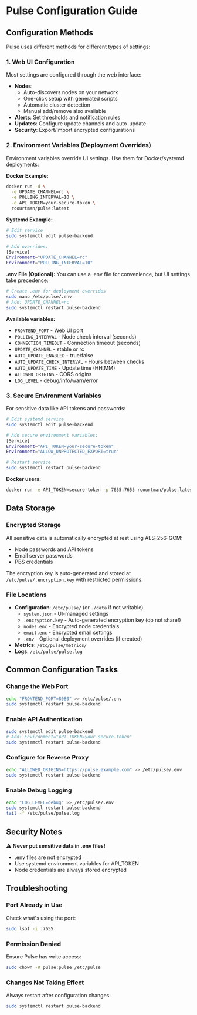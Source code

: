 # Pulse Configuration Guide

## Configuration Methods

Pulse uses different methods for different types of settings:

### 1. Web UI Configuration
Most settings are configured through the web interface:
- **Nodes**: 
  - Auto-discovers nodes on your network
  - One-click setup with generated scripts
  - Automatic cluster detection
  - Manual add/remove also available
- **Alerts**: Set thresholds and notification rules  
- **Updates**: Configure update channels and auto-update
- **Security**: Export/import encrypted configurations

### 2. Environment Variables (Deployment Overrides)
Environment variables override UI settings. Use them for Docker/systemd deployments:

**Docker Example:**
```bash
docker run -d \
  -e UPDATE_CHANNEL=rc \
  -e POLLING_INTERVAL=10 \
  -e API_TOKEN=your-secure-token \
  rcourtman/pulse:latest
```

**Systemd Example:**
```bash
# Edit service
sudo systemctl edit pulse-backend

# Add overrides:
[Service]
Environment="UPDATE_CHANNEL=rc"
Environment="POLLING_INTERVAL=10"
```

**.env File (Optional):**
You can use a .env file for convenience, but UI settings take precedence:
```bash
# Create .env for deployment overrides
sudo nano /etc/pulse/.env
# Add: UPDATE_CHANNEL=rc
sudo systemctl restart pulse-backend
```

**Available variables:**
- `FRONTEND_PORT` - Web UI port
- `POLLING_INTERVAL` - Node check interval (seconds)
- `CONNECTION_TIMEOUT` - Connection timeout (seconds)
- `UPDATE_CHANNEL` - stable or rc
- `AUTO_UPDATE_ENABLED` - true/false
- `AUTO_UPDATE_CHECK_INTERVAL` - Hours between checks
- `AUTO_UPDATE_TIME` - Update time (HH:MM)
- `ALLOWED_ORIGINS` - CORS origins
- `LOG_LEVEL` - debug/info/warn/error

### 3. Secure Environment Variables
For sensitive data like API tokens and passwords:

```bash
# Edit systemd service
sudo systemctl edit pulse-backend

# Add secure environment variables:
[Service]
Environment="API_TOKEN=your-secure-token"
Environment="ALLOW_UNPROTECTED_EXPORT=true"

# Restart service
sudo systemctl restart pulse-backend
```

**Docker users:**
```bash
docker run -e API_TOKEN=secure-token -p 7655:7655 rcourtman/pulse:latest
```

## Data Storage

### Encrypted Storage
All sensitive data is automatically encrypted at rest using AES-256-GCM:
- Node passwords and API tokens
- Email server passwords  
- PBS credentials

The encryption key is auto-generated and stored at `/etc/pulse/.encryption.key` with restricted permissions.

### File Locations
- **Configuration**: `/etc/pulse/` (or `./data` if not writable)
  - `system.json` - UI-managed settings
  - `.encryption.key` - Auto-generated encryption key (do not share!)
  - `nodes.enc` - Encrypted node credentials
  - `email.enc` - Encrypted email settings
  - `.env` - Optional deployment overrides (if created)
- **Metrics**: `/etc/pulse/metrics/`
- **Logs**: `/etc/pulse/pulse.log`

## Common Configuration Tasks

### Change the Web Port
```bash
echo "FRONTEND_PORT=8080" >> /etc/pulse/.env
sudo systemctl restart pulse-backend
```

### Enable API Authentication
```bash
sudo systemctl edit pulse-backend
# Add: Environment="API_TOKEN=your-secure-token"
sudo systemctl restart pulse-backend
```

### Configure for Reverse Proxy
```bash
echo "ALLOWED_ORIGINS=https://pulse.example.com" >> /etc/pulse/.env
sudo systemctl restart pulse-backend
```

### Enable Debug Logging
```bash
echo "LOG_LEVEL=debug" >> /etc/pulse/.env
sudo systemctl restart pulse-backend
tail -f /etc/pulse/pulse.log
```

## Security Notes

⚠️ **Never put sensitive data in .env files!**
- .env files are not encrypted
- Use systemd environment variables for API_TOKEN
- Node credentials are always stored encrypted

## Troubleshooting

### Port Already in Use
Check what's using the port:
```bash
sudo lsof -i :7655
```

### Permission Denied
Ensure Pulse has write access:
```bash
sudo chown -R pulse:pulse /etc/pulse
```

### Changes Not Taking Effect
Always restart after configuration changes:
```bash
sudo systemctl restart pulse-backend
```